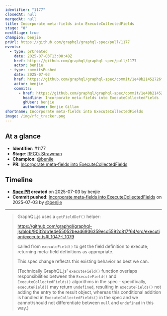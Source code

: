 ```yaml
---
identifier: "1177"
closedAt: null
mergedAt: null
title: Incorporate meta-fields into ExecuteCollectedFields
stage: "0"
nextStage: true
champion: benjie
prUrl: https://github.com/graphql/graphql-spec/pull/1177
events:
  - type: prCreated
    date: 2025-07-03T13:08:48Z
    href: https://github.com/graphql/graphql-spec/pull/1177
    actor: benjie
  - type: commitsPushed
    date: 2025-07-03
    href: https://github.com/graphql/graphql-spec/commit/1e48b21452726f1800bff53e1610e6de274fc6b5
    actor: benjie
    commits:
      - href: https://github.com/graphql/graphql-spec/commit/1e48b21452726f1800bff53e1610e6de274fc6b5
        headline: Incorporate meta-fields into ExecuteCollectedFields
        ghUser: benjie
        authorName: Benjie Gillam
shortname: Incorporate meta-fields into ExecuteCollectedFields
image: /img/rfc_tracker.png
---
```


## At a glance

- **Identifier**: #1177
- **Stage**: [RFC0: Strawman](https://github.com/graphql/graphql-spec/blob/main/CONTRIBUTING.md#stage-0-strawman)
- **Champion**: [@benjie](https://github.com/benjie)
- **PR**: [Incorporate meta-fields into ExecuteCollectedFields](https://github.com/graphql/graphql-spec/pull/1177)

<!-- BEGIN_CUSTOM_TEXT -->



<!-- END_CUSTOM_TEXT -->

## Timeline

- **[Spec PR](https://github.com/graphql/graphql-spec/pull/1177) created** on 2025-07-03 by benjie
- **Commit pushed**: [Incorporate meta-fields into ExecuteCollectedFields](https://github.com/graphql/graphql-spec/commit/1e48b21452726f1800bff53e1610e6de274fc6b5) on 2025-07-03 by [@benjie](https://github.com/benjie)

<!-- VERBATIM -->

---

> GraphQL.js uses a `getFieldDef()` helper:
> 
> https://github.com/graphql/graphql-js/blob/9032db1e4e55052bead6936359ecc5592c817f64/src/execution/execute.ts#L1047-L1079
> 
> called from `executeField()` to get the field definition to execute; returning meta-field definitions as appropriate.
> 
> This spec change reflects this existing behavior as best we can.
> 
> (Technically GraphQL.js' `executeField()` function overlaps responsibilities between the `ExecuteField()` and `ExecuteCollectedFields()` algorithms in the spec - specifically, `executeField()` may return `undefined`, resulting in `executeFields()` not adding the entry to the result object, whereas this conditional addition is handled in `ExecuteCollectedFields()` in the spec and we cannot/should not differentiate between `null` and `undefined` in this way.)
